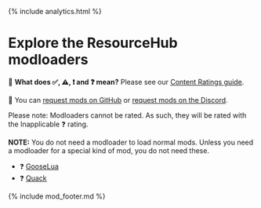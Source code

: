 {% include analytics.html %}

# Explore the ResourceHub modloaders

🤔 **What does ✅, ⚠️, ❗️ and ❓ mean?** Please see our [Content Ratings guide](../../info/ContentRatings.md).

🧩 You can [request mods on GitHub](https://github.com/DesktopGooseUnofficial/ResourceHub/issues/new/choose) or [request mods on the Discord](https://discord.gg/nkwzUTy).

Please note: Modloaders cannot be rated. As such, they will be rated with the Inapplicable ❓ rating.

**NOTE:** You do not need a modloader to load normal mods.
Unless you need a modloader for a special kind of mod, you do not need these.

* ❓ [GooseLua](../GooseLua.md)
* ❓ [Quack](../Quack.md)

{% include mod_footer.md %}